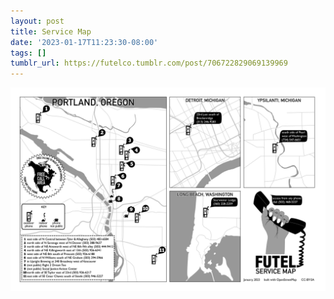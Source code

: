 ```yaml
---
layout: post
title: Service Map
date: '2023-01-17T11:23:30-08:00'
tags: []
tumblr_url: https://futelco.tumblr.com/post/706722829069139969
---
```

 ![](/images/blog/8488b3181d889fe5924d9bb8a78d245869802248.png)  
